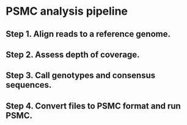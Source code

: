 # PSMC analysis pipeline
## Step 1. Align reads to a reference genome.
## Step 2. Assess depth of coverage.
## Step 3. Call genotypes and consensus sequences.
## Step 4. Convert files to PSMC format and run PSMC.
